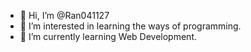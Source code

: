 - 👋 Hi, I’m @Ran041127
- 👀 I’m interested in learning the ways of programming.
- 🌱 I’m currently learning Web Development.
<!---
Ran041127/Ran041127 is a ✨ special ✨ repository because its `README.md` (this file) appears on your GitHub profile.
You can click the Preview link to take a look at your changes.
--->
